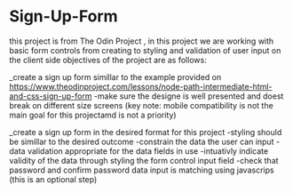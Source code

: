 # Sign-Up-Form

this project is from The Odin Project , in this project we are working with basic form controls  from creating to styling and validation of user input on the client side
objectives of the project are as follows:

_create a sign up form simillar to the example provided on https://www.theodinproject.com/lessons/node-path-intermediate-html-and-css-sign-up-form
 -make sure the designe is well presented and doest break on different size screens (key note: mobile compatibility is not the main goal for this projectamd is not a priority)
 
_create a sign up form in the desired format for this project 
 -styling should be simillar to the desired outcome
 -constrain the data the user can input
 -data validation appropriate for the data fields in use
 -intuativly indicate validity of the data through styling the form control input field
 -check that password and confirm password data input is matching using javascrips (this is an optional step)
